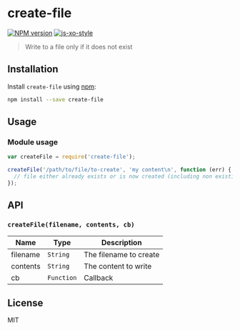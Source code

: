# create-file

[![NPM version][npm-image]][npm-url] [![js-xo-style][codestyle-image]][codestyle-url]

> Write to a file only if it does not exist

## Installation

Install `create-file` using [npm](https://www.npmjs.com/):

```bash
npm install --save create-file
```

## Usage

### Module usage

```javascript
var createFile = require('create-file');

createFile('/path/to/file/to-create', 'my content\n', function (err) {
  // file either already exists or is now created (including non existing directories)
});
```

## API

### `createFile(filename, contents, cb)`

| Name | Type | Description |
|------|------|-------------|
| filename | `String` | The filename to create |
| contents | `String` | The content to write |
| cb | `Function` | Callback |


## License

MIT

[npm-url]: https://npmjs.org/package/create-file
[npm-image]: https://badge.fury.io/js/create-file.svg
[codestyle-url]: https://github.com/sindresorhus/xo
[codestyle-image]: https://img.shields.io/badge/code%20style-xo-brightgreen.svg?style=flat
